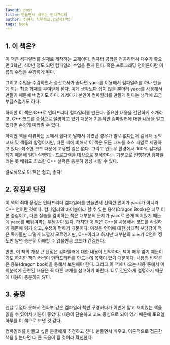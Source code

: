 ```yaml
---
layout: post
title: 만들면서 배우는 인터프리터
author: 하야시 하루히코,김성재(역)
tags: book
---
```


## 1. 이 책은?

이 책은 컴파일러를 실제로 제작하는 교재이다. 컴퓨터 공학을 전공하면서 재수가 좋으면 3학년, 4학년 정도 되면 컴파일러 수업을 듣게 된다. 혹은 프로그래밍 언어론이란 이름의 수업을 수강하게 된다.

그리고 수업을 수강하면서 중간고사가 끝나면 yacc를 이용해서 컴파일러를 하나 만들게 되는 최종 과제를 부여받게 된다. 이게 생각보다 쉽지 않을 뿐더러 yacc를 사용해서 만들기 때문에 버겁기도 하다. 거기다가 본인이 컴파일러를 만들게 된다는 생각에 조금 부담스럽기도 하다.

하지만 이 책은 C++로 인터프리터 컴파일러를 만든다. 중요한 내용을 간단하게 소개하고, C++ 코드를 중심으로 설명하고 있기 때문에 기본적인 컴파일러에 대한 내용을 알고 있다면 손쉽게 따라갈 수 있다. 

하지만 책을 리뷰하는 곳에서 쉽다고 말해서 쉬웠던 경우가 별로 없다는게 컴퓨터 공학 교재 및 책들의 함정이지만, 다른 책에 비해서 이 책은 모든 코드를 소스 파일로  제공하고 있다. 최소한 코드 때문에 고생할 일은 없다. 그리고 윈도우 환경에서 100%  컴파일 되기 때문에 일단 실행되는 프로그램을 대상으로 분석한다는 기분으로 진행하면 컴파일러는 못 배워도 최소한 C++ 실력은 충분히 향상 시킬 수 있다.

결로적으로 이 책은 쉽고, 좋다!

## 2. 장점과 단점

이 책의 최대 장점은 인터프리터 컴파일러를 만들면서 선택한 언어가 yacc가 아니라 C++ 언어란 것이다. 컴파일러의 바이블이라 할 수 있는 용책(Dragon Book)은 너무 이론 중심이고, 다른 실습을 겸비하는 책은 대부분의 문제가 yacc로 폴게 되어있기 때문에 yacc를 배워야하는 부담감이 있다. 하지만 이 책은 C++을 사용해서 코드를 작성하기 때문에 읽기 쉽고, 수정이 편하기 때문이다. 이것은 언어에 대한 상대적 부담감이 적은 독자들만 그렇게 느낄지 모르겠지만, C++이라고 하지만 대부분의 코드가 C언어 정도만 알면 충분히 이해할 수 있을만큼 코드가 간결한다.

반면, 이 책의 가장 큰 단점은 컴파일러에 대한 내용이 빈약하다. 책이 매우 얇기 떄문이기도 하지만 책의 컨셉이 인터프리터를 만드는데 목적이 있기 때문이다. 내용의 빈약성은 용북(dragon book)을 통해서 보완해야 한다. 그리고 이 책에 나오는 내용 중에서 어휘분석에 관련된 내용은 꼭 다른 교재를 참고하기 바란다. 너무 간단하게 설명하기 때문에 내용이 충분하지 않다.

## 3. 총평

맨날 두껍다 못해서 전화부 같은 컴파일러 책만 구경하다가 이번에 얇고 재미있는 책을 읽을 수 있어서 기분이 좋았다. 내용이 단순하고 코드 중심으로 되어 있기 때문에 토요일 하루를 이 책으로 보낸 것 같다. 

컴파일러를 만들고 싶은 분들에게 추천하고 싶다. 만들면서 배우고, 이론적으로 접근한 책을 읽는다면 더 큰 도움이 될 것이라 확신한다.